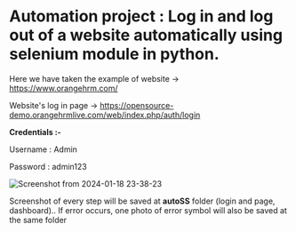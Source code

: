# Automation project : Log in and log out of a website automatically using selenium module in python. 

Here we have taken the example of website -> https://www.orangehrm.com/

Website's log in page -> https://opensource-demo.orangehrmlive.com/web/index.php/auth/login

**Credentials :-**

Username : Admin

Password : admin123


![Screenshot from 2024-01-18 23-38-23](https://github.com/bandhan-majumder/Auto_authentication_Login_Logout/assets/133476557/2cee2031-7aab-44c9-92cf-2d65f7e067c2)

Screenshot of every step will be saved at **autoSS** folder (login and page, dashboard).. If error occurs, one photo of error symbol will also be saved at the same folder
